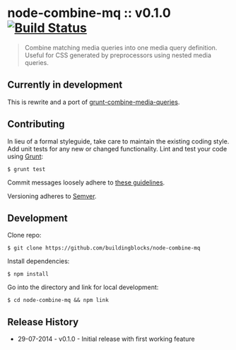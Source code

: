 # node-combine-mq :: v0.1.0  [![Build Status](https://travis-ci.org/buildingblocks/node-combine-mq.svg?branch=master)](https://travis-ci.org/buildingblocks/node-combine-mq)
> Combine matching media queries into one media query definition. Useful for CSS generated by preprocessors using nested media queries.


## Currently in development
This is rewrite and a port of [grunt-combine-media-queries](https://github.com/buildingblocks/grunt-combine-media-queries).


## Contributing
In lieu of a formal styleguide, take care to maintain the existing coding style. Add unit tests for any new or changed functionality. Lint and test your code using [Grunt](http://gruntjs.com):

```
$ grunt test
```

Commit messages loosely adhere to [these guidelines](https://github.com/angular/angular.js/blob/master/CONTRIBUTING.md#commit).

Versioning adheres to [Semver](http://semver.org).


## Development
Clone repo:

```
$ git clone https://github.com/buildingblocks/node-combine-mq
```

Install dependencies:

```
$ npm install
```

Go into the directory and link for local development:

```
$ cd node-combine-mq && npm link
```

## Release History
* 29-07-2014 - v0.1.0 - Initial release with first working feature
